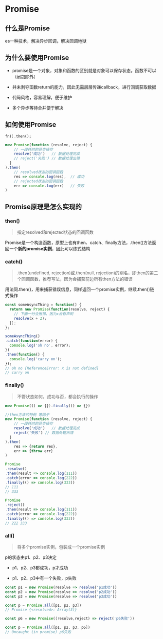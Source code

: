 # Promise

## 什么是Promise

es一种技术，解决异步回调，解决回调地狱

## 为什么要使用Promise

* promise是一个对象，对象和函数的区别就是对象可以保存状态，函数不可以（闭包除外）

* 并未剥夺函数return的能力，因此无需层层传递callback，进行回调获取数据

* 代码风格，容易理解，便于维护

* 多个异步等待合并便于解决

## 如何使用Promise

`fn().then();`

```js
new Promise(function (resolve, reject) {
    // 一段耗时的异步操作
    resolve('成功')   // 数据处理完成
    // reject('失败') // 数据处理出错
  }
).then(
    // resolved状态的回调函数
    res => console.log(res),  // 成功
    // rejected状态的回调函数
    err => console.log(err)   // 失败
)
```

## Promise原理是怎么实现的

### then\(\)

> 指定resolved和rejected状态的回调函数

Promise是一个构造函数，原型上也有then、catch、finally方法，.then\(\)方法返回一个**新的promise实例**，因此可以练式结构

### catch\(\)

> .then\(undefined,  rejection\)或.then\(null,  rejection\)的别名，即then的第二个回调函数，推荐写法，因为会捕获前边所有then方法的错误

用法同.then\(\)，用来捕获错误信息，同样返回一个promise实例，继续.then\(\)链式操作

```js
const someAsyncThing = function() {
  return new Promise(function(resolve, reject) {
    // 下面一行会报错，因为x没有声明
    resolve(x + 2);
  });
};

someAsyncThing()
.catch(function(error) {
  console.log('oh no', error);
})
.then(function() {
  console.log('carry on');
});
// oh no [ReferenceError: x is not defined]
// carry on
```

### finally\(\)

> 不管状态如何，成功与否，都会执行的操作

```js
new Promise(() => {}).finally(() => {})

//then方法的特例 等同于  
new Promise(function (resolve, reject) {
    // 一段耗时的异步操作
    resolve('成功')   // 数据处理完成
    reject('失败') // 数据处理出错
  }
).then(
    res => {return res},  
    err => {throw err}   
)
```

```js
Promise
.resolve()
.then(result => console.log(111))
.catch(error => console.log(222))
.finally(() => console.log(333))
// 111
// 333

Promise
.reject()
.then(result => console.log(111))
.catch(error => console.log(222))
.finally(() => console.log(333))
// 222 333
```

### all\(\)

> 将多个promise实例，包装成一个promise实例

p的状态由p1、p2、p3决定

* p1、p2、p3都成功，p才成功

* p1、p2、p3中有一个失败，p失败

```js
const p1 = new Promise(resolve => resolve('p1成功'))
const p2 = new Promise(resolve => resolve('p2成功'))
const p3 = new Promise(resolve => resolve('p3成功'))

const p = Promise.all([p1, p2, p3])
// Promise {<resolved>: Array(3)}
```

```js
const p6 = new Promise((resolve,reject) => reject('p6失败'))

const p = Promise.all([p1, p2, p3, p6]) 
// Uncaught (in promise) p6失败
```



